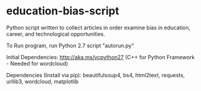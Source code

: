 # education-bias-script
Python script written to collect articles in order examine bias in education, career, and technological opportunities.

To Run program, run Python 2.7 script "autorun.py"

Initial Dependencies: http://aka.ms/vcpython27 (C++ for Python Framework - Needed for wordcloud)

Dependencies (Install via pip): beautifulsoup4, bs4, html2text, requests, urllib3, wordcloud, matplotlib

